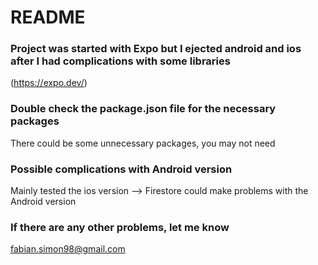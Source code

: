 # README

### Project was started with Expo but I ejected android and ios after I had complications with some libraries
(https://expo.dev/)


### Double check the package.json file for the necessary packages
There could be some unnecessary packages, you may not need


### Possible complications with Android version
Mainly tested the ios version --> Firestore could make problems with the Android version


### If there are any other problems, let me know
fabian.simon98@gmail.com

